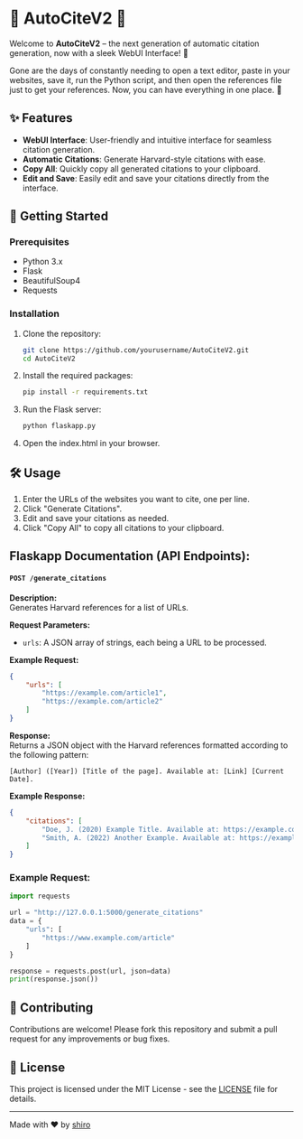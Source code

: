 # 🌟 AutoCiteV2 🌟

Welcome to **AutoCiteV2** – the next generation of automatic citation generation, now with a sleek WebUI Interface! 🎉

Gone are the days of constantly needing to open a text editor, paste in your websites, save it, run the Python script, and then open the references file just to get your references. Now, you can have everything in one place. 🚀

## ✨ Features

- **WebUI Interface**: User-friendly and intuitive interface for seamless citation generation.
- **Automatic Citations**: Generate Harvard-style citations with ease.
- **Copy All**: Quickly copy all generated citations to your clipboard.
- **Edit and Save**: Easily edit and save your citations directly from the interface.

## 🚀 Getting Started

### Prerequisites

- Python 3.x
- Flask
- BeautifulSoup4
- Requests

### Installation

1. Clone the repository:
   ```bash
   git clone https://github.com/yourusername/AutoCiteV2.git
   cd AutoCiteV2
   ```

2. Install the required packages:
   ```bash
   pip install -r requirements.txt
   ```

3. Run the Flask server:
   ```bash
   python flaskapp.py
   ```

4. Open the index.html in your browser.

## 🛠 Usage

1. Enter the URLs of the websites you want to cite, one per line.
2. Click "Generate Citations".
3. Edit and save your citations as needed.
4. Click "Copy All" to copy all citations to your clipboard.

## Flaskapp Documentation (API Endpoints):

#### `POST /generate_citations`
**Description:**  
Generates Harvard references for a list of URLs.

**Request Parameters:**
- `urls`: A JSON array of strings, each being a URL to be processed.

**Example Request:**
```json
{
    "urls": [
        "https://example.com/article1",
        "https://example.com/article2"
    ]
}
```

**Response:**  
Returns a JSON object with the Harvard references formatted according to the following pattern:
```
[Author] ([Year]) [Title of the page]. Available at: [Link] [Current Date].
```

**Example Response:**
```json
{
    "citations": [
        "Doe, J. (2020) Example Title. Available at: https://example.com/article1 [02 September 2024]",
        "Smith, A. (2022) Another Example. Available at: https://example.com/article2 [02 September 2024]"
    ]
}
```

### Example Request:
```py
import requests

url = "http://127.0.0.1:5000/generate_citations"
data = {
    "urls": [
        "https://www.example.com/article"
    ]
}

response = requests.post(url, json=data)
print(response.json())
```

## 🤝 Contributing

Contributions are welcome! Please fork this repository and submit a pull request for any improvements or bug fixes.

## 📄 License

This project is licensed under the MIT License - see the [LICENSE](LICENSE) file for details.

---

Made with ❤️ by [shiro](https://github.com/Dynamic155)
